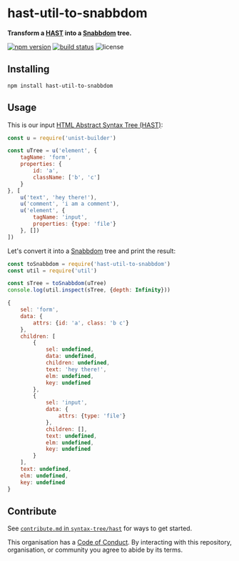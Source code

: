 # hast-util-to-snabbdom

**Transform a [HAST](https://github.com/syntax-tree/hast/blob/master/readme.md) into a [Snabbdom](https://github.com/snabbdom/snabbdom#snabbdom) tree.**

[![npm version](https://img.shields.io/npm/v/hast-util-to-snabbdom.svg)](https://www.npmjs.com/package/hast-util-to-snabbdom)
[![build status](https://api.travis-ci.org/syntax-tree/hast-util-to-snabbdom.svg?branch=master)](https://travis-ci.org/syntax-tree/hast-util-to-snabbdom)
![license](https://img.shields.io/github/license/syntax-tree/hast-util-to-snabbdom.svg)


## Installing

```shell
npm install hast-util-to-snabbdom
```


## Usage

This is our input [HTML Abstract Syntax Tree (HAST)](https://github.com/syntax-tree/hast/blob/master/readme.md):

```js
const u = require('unist-builder')

const uTree = u('element', {
	tagName: 'form',
	properties: {
		id: 'a',
		className: ['b', 'c']
	}
}, [
	u('text', 'hey there!'),
	u('comment', 'i am a comment'),
	u('element', {
		tagName: 'input',
		properties: {type: 'file'}
	}, [])
])
```

Let's convert it into a [Snabbdom](https://github.com/snabbdom/snabbdom#snabbdom) tree and print the result:

```js
const toSnabbdom = require('hast-util-to-snabbdom')
const util = require('util')

const sTree = toSnabbdom(uTree)
console.log(util.inspect(sTree, {depth: Infinity}))
```

```js
{
	sel: 'form',
	data: {
		attrs: {id: 'a', class: 'b c'}
	},
	children: [
		{
			sel: undefined,
			data: undefined,
			children: undefined,
			text: 'hey there!',
			elm: undefined,
			key: undefined
		},
		{
			sel: 'input',
			data: {
				attrs: {type: 'file'}
			},
			children: [],
			text: undefined,
			elm: undefined,
			key: undefined
		}
	],
	text: undefined,
	elm: undefined,
	key: undefined
}
```


## Contribute

See [`contribute.md` in `syntax-tree/hast`][contribute] for ways to get
started.

This organisation has a [Code of Conduct][coc].  By interacting with this
repository, organisation, or community you agree to abide by its terms.

[contribute]: https://github.com/syntax-tree/hast/blob/master/contributing.md
[coc]: https://github.com/syntax-tree/hast/blob/master/code-of-conduct.md
